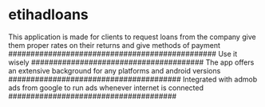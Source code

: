 # etihadloans
This application is made for clients to request loans from the company give them proper rates on their returns and give methods of payment
###############################################
Use it wisely
#######################################
The app offers an extensive background for any platforms and android versions
#######################################
Integrated with admob ads from google to run ads whenever internet is connected
######################################
